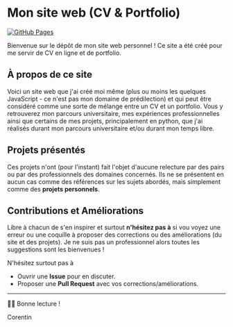 # Mon site web (CV & Portfolio)

[![GitHub Pages](https://img.shields.io/badge/GitHub%20Pages-Deployed-success)](https://corentinpradier.github.io/) 

Bienvenue sur le dépôt de mon site web personnel ! Ce site a été créé pour me servir de CV en ligne et de portfolio.

##  À propos de ce site

Voici un site web que j'ai créé moi même (plus ou moins les quelques JavaScript - ce n'est pas mon domaine de prédilection) et qui peut être considéré comme une sorte de mélange entre un CV et un portfolio. Vous y retrouverez mon parcours universitaire, mes expériences professionnelles ainsi que certains de mes projets, principalement en python, que j'ai réalisés durant mon parcours universitaire et/ou durant mon temps libre. 

## Projets présentés

Ces projets n'ont (pour l'instant) fait l'objet d'aucune relecture par des pairs ou par des professionnels des domaines concernés. Ils ne se présentent en aucun cas comme des références sur les sujets abordés, mais simplement comme des **projets personnels**.

## Contributions et Améliorations

Libre à chacun de s'en inspirer et surtout **n'hésitez pas à** si vou voyez une erreur ou une coquille à proposer des corrections ou des améliorations (du site et des projets). Je ne suis pas un professionnel alors toutes les suggestions sont les bienvenues !

N'hésitez surtout pas à 

* Ouvrir une **Issue** pour en discuter.
* Proposer une **Pull Request** avec vos corrections/améliorations.


---

🧑‍💻 Bonne lecture ! 

Corentin 